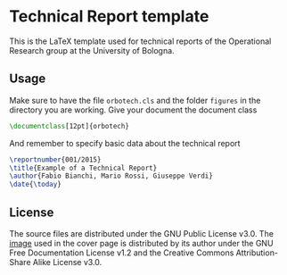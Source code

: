 # Technical Report template

This is the LaTeX template used for technical reports of the Operational Research group at the University of Bologna.

## Usage

Make sure to have the file `orbotech.cls` and the folder `figures` in the directory you are working. Give your document the document class

```latex
\documentclass[12pt]{orbotech}
```

And remember to specify basic data about the technical report

```latex
\reportnumber{001/2015}
\title{Example of a Technical Report}
\author{Fabio Bianchi, Mario Rossi, Giuseppe Verdi}
\date{\today}
```

## License

The source files are distributed under the GNU Public License v3.0.
The [image](https://commons.wikimedia.org/wiki/File:Bologna-SanPetronioPiazzaMaggiore1.jpg) used in the cover page is distributed by its author under the GNU Free Documentation License v1.2 and the Creative Commons Attribution-Share Alike License v3.0.